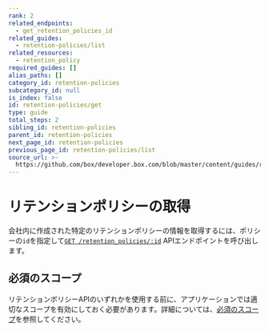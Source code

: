 ```yaml
---
rank: 2
related_endpoints:
  - get_retention_policies_id
related_guides:
  - retention-policies/list
related_resources:
  - retention_policy
required_guides: []
alias_paths: []
category_id: retention-policies
subcategory_id: null
is_index: false
id: retention-policies/get
type: guide
total_steps: 2
sibling_id: retention-policies
parent_id: retention-policies
next_page_id: retention-policies
previous_page_id: retention-policies/list
source_url: >-
  https://github.com/box/developer.box.com/blob/master/content/guides/retention-policies/get.md
---
```

# リテンションポリシーの取得

会社内に作成された特定のリテンションポリシーの情報を取得するには、ポリシーの`id`を指定して[`GET /retention_policies/:id`][retention] APIエンドポイントを呼び出します。

<Samples id="get_retention_policies_id">

</Samples>

## 必須のスコープ

リテンションポリシーAPIのいずれかを使用する前に、アプリケーションでは適切なスコープを有効にしておく必要があります。詳細については、[必須のスコープ][scopes]を参照してください。

[retention]: e://get_retention_policies_id

[scopes]: g://retention-policies#required-scopes
